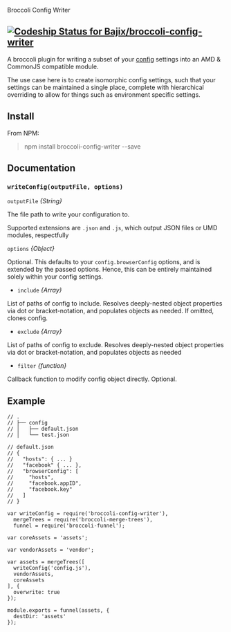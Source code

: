Broccoli Config Writer

[ ![Codeship Status for Bajix/broccoli-config-writer](https://codeship.com/projects/2d89fe70-2230-0133-7c51-52bb0fef976f/status?branch=master)](https://codeship.com/projects/96064)
------

A broccoli plugin for writing a subset of your [config](https://www.npmjs.com/package/config) settings into an AMD & CommonJS compatible module.

The use case here is to create isomorphic config settings, such that your settings can be maintained a single place, complete with hierarchical overriding to allow for things such as environment specific settings.


## Install
From NPM:

> npm install broccoli-config-writer --save

## Documentation

### `writeConfig(outputFile, options)`

`outputFile` *{String}*

The file path to write your configuration to.

Supported extensions are `.json` and `.js`, which output JSON files or UMD modules, respectfully

`options` *{Object}*

Optional. This defaults to your `config.browserConfig` options, and is extended by the passed options. Hence, this can be entirely maintained solely within your config settings.

- `include` *{Array}*

List of paths of config to include. Resolves deeply-nested object properties via dot or bracket-notation, and populates objects as needed. If omitted, clones config.

- `exclude` *{Array}*

List of paths of config to exclude. Resolves deeply-nested object properties via dot or bracket-notation, and populates objects as needed

- `filter` *{function}*

Callback function to modify config object directly. Optional.

## Example

```
// .
// ├── config
// │   ├── default.json
// │   └── test.json

// default.json
// {
//   "hosts": { ... }
//   "facebook" { ... },
//   "browserConfig": [
//     "hosts",
//     "facebook.appID",
//     "facebook.key"
//   ]
// }

var writeConfig = require('broccoli-config-writer'),
  mergeTrees = require('broccoli-merge-trees'),
  funnel = require('broccoli-funnel');

var coreAssets = 'assets';

var vendorAssets = 'vendor';

var assets = mergeTrees([
  writeConfig('config.js'),
  vendorAssets,
  coreAssets
], {
  overwrite: true
});

module.exports = funnel(assets, {
  destDir: 'assets'
});
```